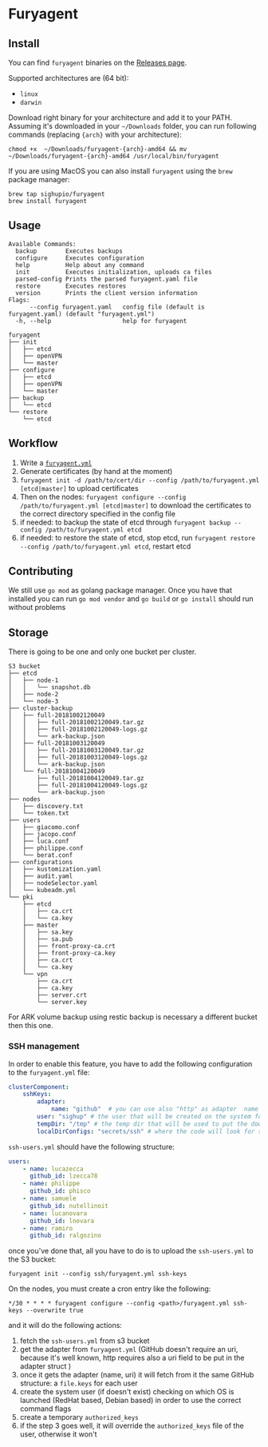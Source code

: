 # Furyagent

## Install

You can find `furyagent` binaries on the [Releases page](https://github.com/sighupio/furyagent/releases).

Supported architectures are (64 bit):

- `linux`
- `darwin`

Download right binary for your architecture and add it to your PATH. Assuming it's downloaded in your
`~/Downloads` folder, you can run following commands (replacing `{arch}` with your architecture):

```shell
chmod +x  ~/Downloads/furyagent-{arch}-amd64 && mv ~/Downloads/furyagent-{arch}-amd64 /usr/local/bin/furyagent
```

If you are using MacOS you can also install `furyagent` using the `brew` package manager:

```shell
brew tap sighupio/furyagent
brew install furyagent
```

## Usage

```shell
Available Commands:
  backup        Executes backups
  configure     Executes configuration
  help          Help about any command
  init          Executes initialization, uploads ca files
  parsed-config Prints the parsed furyagent.yaml file
  restore       Executes restores
  version       Prints the client version information
Flags:
      --config furyagent.yaml   config file (default is furyagent.yaml) (default "furyagent.yml")
  -h, --help                    help for furyagent

furyagent
├── init
│   ├── etcd
│   ├── openVPN
│   └── master
├── configure
│   ├── etcd
│   ├── openVPN
│   └── master
├── backup
│   └── etcd
└── restore
    └── etcd
```

## Workflow

1. Write a [`furyagent.yml`](furyagent.yml)
2. Generate certificates (by hand at the moment)
3. `furyagent init -d /path/to/cert/dir --config /path/to/furyagent.yml [etcd|master]` to upload certificates
4. Then on the nodes: `furyagent configure --config /path/to/furyagent.yml [etcd|master]` to download the certificates to the correct directory specified in the config file
5. if needed: to backup the state of etcd through `furyagent backup --config /path/to/furyagent.yml etcd`
6. if needed: to restore the state of etcd, stop etcd, run `furyagent restore --config /path/to/furyagent.yml etcd`, restart etcd

## Contributing

We still use `go mod` as golang package manager. Once you have that installed you can run `go mod vendor` and `go build` or `go install` should run without problems

## Storage

There is going to be one and only one bucket per cluster.

```shell
S3 bucket
├── etcd
│   ├── node-1
│   │   └── snapshot.db
│   ├── node-2
│   └── node-3
├── cluster-backup
│   ├── full-20181002120049
│   │   ├── full-20181002120049.tar.gz
│   │   ├── full-20181002120049-logs.gz
│   │   └── ark-backup.json
│   ├── full-20181003120049
│   │   ├── full-20181003120049.tar.gz
│   │   ├── full-20181003120049-logs.gz
│   │   └── ark-backup.json
│   └── full-20181004120049
│       ├── full-20181004120049.tar.gz
│       ├── full-20181004120049-logs.gz
│       └── ark-backup.json
├── nodes
│   ├── discovery.txt
│   └── token.txt
├── users
│   ├── giacomo.conf
│   ├── jacopo.conf
│   ├── luca.conf
│   ├── philippe.conf
│   └── berat.conf
├── configurations
│   ├── kustomization.yaml
│   ├── audit.yaml
│   ├── nodeSelector.yaml
│   └── kubeadm.yml
└── pki
    ├── etcd
    │   ├── ca.crt
    │   └── ca.key
    ├── master
    │   ├── sa.key
    │   ├── sa.pub
    │   ├── front-proxy-ca.crt
    │   ├── front-proxy-ca.key
    │   ├── ca.crt
    │   └── ca.key
    └── vpn
        ├── ca.crt
        ├── ca.key
        ├── server.crt
        └── server.key

```

For ARK volume backup using restic backup is necessary a different bucket then this one.

### SSH management

In order to enable this feature, you have to add the following configuration to the `furyagent.yml` file:

```yaml
clusterComponent:
    sshKeys:
        adapter:
            name: "github"  # you can use also "http" as adapter  name but you'll need to specify also the "uri" field as well because `non github` adapter is not well known
        user: "sighup" # the user that will be created on the system for storing public keys
        tempDir: "/tmp" # the temp dir that will be used to put the downloaded file
        localDirConfigs: "secrets/ssh" # where the code will look for searching the file ssh-users.yml
```

`ssh-users.yml` should have the following structure:

```yaml
users:
    - name: lucazecca
      github_id: lzecca78
    - name: philippe
      github_id: phisco
    - name: samuele
      github_id: nutellinoit
    - name: lucanovara
      github_id: lnovara
    - name: ramiro
      github_id: ralgozino
```

once you've done that, all you have to do is to upload the `ssh-users.yml` to the S3 bucket:

`furyagent init --config ssh/furyagent.yml ssh-keys`

On the nodes, you must create a cron entry like the following:

`*/30 * * * * furyagent configure --config <path>/furyagent.yml ssh-keys --overwrite true`

and it will do the following actions:

1. fetch the `ssh-users.yml` from s3 bucket
2. get the adapter from `furyagent.yml` (GitHub doesn't require an uri, because it's well known, http requires also a uri field to be put in the adapter struct )
3. once it gets the adapter (name, uri) it will fetch from it the same GitHub structure: a `file.keys` for each user
4. create the system user (if doesn't exist) checking on which OS is launched (RedHat based, Debian based) in order to use the correct command flags
5. create a temporary `authorized_keys`
6. if the step 3 goes well, it will override the `authorized_keys` file of the user, otherwise it won't
